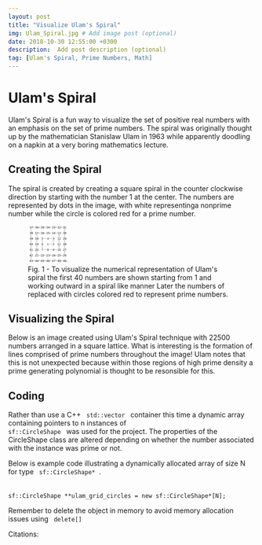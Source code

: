 ```yaml
---
layout: post
title: "Visualize Ulam's Spiral"
img: Ulam_Spiral.jpg # Add image post (optional)
date: 2018-10-30 12:55:00 +0300
description:  Add post description (optional)
tag: [Ulam's Spiral, Prime Numbers, Math]
---
```


# Ulam's Spiral #
Ulam's Spiral is a fun way to visualize the set of positive real numbers with an emphasis on the set of prime numbers. The spiral was originally thought up by the mathematician Stanislaw Ulam in 1963 while apparently doodling on a napkin at a very boring mathematics lecture.

## Creating the Spiral ##

The spiral is created by creating a square spiral in the counter clockwise direction by starting with the number 1 at the center. The numbers are represented by dots in the image, with white representinga nonprime number while the circle is colored red for a prime number.

<figure>	   
  <img src="/images/ulam_spiral/ulam_spiral_text.png" alt="" height="20%" width="20%">
    <figcaption>Fig. 1 - To visualize the numerical representation of Ulam's spiral the first 40 numbers are shown starting from 1 and working outward in a spiral like manner Later the numbers of replaced with circles colored red to represent prime numbers. </figcaption>
</figure>     


## Visualizing the Spiral ##

Below is an image created using Ulam's Spiral technique with 22500 numbers arranged in a square lattice. What is interesting is the formation of lines comprised of prime numbers throughout the image! Ulam notes that this is not unexpected because within those regions of high prime density a prime generating polynomial is thought to be resonsible for this.

## Coding ##

Rather than use a C++ <code> std::vector </code> container this time a dynamic array containing pointers to n instances of <code> sf::CircleShape </code> was used for the project. The properties of the CircleShape class are altered depending on whether the number associated with the instance was prime or not.

Below is example code illustrating a dynamically allocated array of size N for type <code> sf::CircleShape* </code>.

<code>
sf::CircleShape **ulam_grid_circles = new sf::CircleShape*[N];
</code>

Remember to delete the object in memory to avoid memory allocation issues using <code> delete[] </code>


Citations:






